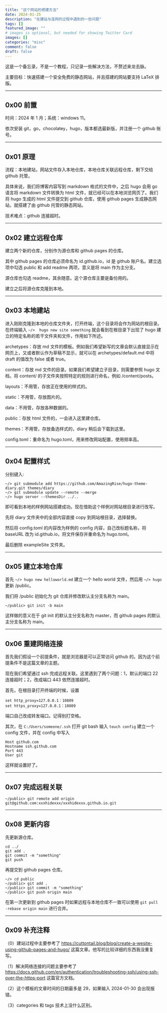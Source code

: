 ```yaml
---
title: "这个网站的搭建方法"
date: 2024-01-25
description: "在建站与连网的过程中遇到的一些问题"
tags: []
featured_image: ""
# images is optional, but needed for showing Twitter Card
images: []
categories: "misc"
comment: false
draft: false
---
```


这是一个备忘录，不是一个教程，只记录一些解决方法，不赘述来龙去脉。

主要目标：快速搭建一个安全免费的静态网站，并且搭建的网站要支持 LaTeX 排版。

***

## 0x00 前置 

时间：2024 年 1 月；系统：windows 11。

依次安装 git，go，chocolatey，hugo，版本都选最新版，并注册一个 github 账号。

***

## 0x01 原理

流程：本地建站，网站文件存入本地仓库，本地仓库关联远程仓库，剩下交给 github 托管。

具体来说，我们将博客内容写到 markdown 格式的文件中，之后 hugo 会用 go 语言将 markdown 文件转换为 html 文件，就已经可以在本地浏览网页了。我们将 hugo 生成的 html 文件提交到 github 仓库，使用 github pages 生成静态网站，就搭建了由 github 托管的静态网站。

技术难点：github 连接超时。

***

## 0x02 建立远程仓库

建立两个新的仓库，分别作为源仓库和 github pages 的仓库。

其中 github pages 的仓库必须命名为 id.github.io，id 是 github 账户名。建立选项中勾选 public 和 add readme 两项，意义是将 main 作为主分支。

源仓库也勾选 readme，其余随意。这个源仓库主要是备份用的。

建立之后将源仓库克隆到本地。

***

## 0x03 本地建站

进入刚刚克隆到本地的仓库文件夹，打开终端，这个目录将会作为网站的根目录。在终端输入 `~/>  hugo new site something` 就会看到在根目录下出现了 hugo 建立的特定名称的若干文件夹和文件，作用如下所述。

archetypes：存放 md 文件的模板。例如我们希望新写的文章会默认直接显示在网页上，又或者默认作为草稿不显示，就可以在 archetypes/default.md 中将 draft 的值改为 false 或者 true。

content：存放 md 文件的目录。如果我们希望建立子目录，则需要参照 hugo 文档，将 content/ 的子文件夹按照特定的规则进行命名，例如 /content/posts。

layouts：不用管，存放正在使用的样式的。

static：不用管，存放图片的。

data：不用管，存放各种数据的。

public：存放 html 文件的，一会进入这里建仓库。

themes：不用管，存放备选样式的，diary 稍后会下载到这里。

config.toml：重命名为 hugo.toml，用来修改网站配置，使用频率高。

***

## 0x04 配置样式

分别键入: 

    ~/> git submodule add https://github.com/AmazingRise/hugo-theme-diary.git themes/diary
    ~/> git submodule update --remote --merge
    ~/> hugo server --themesDir ../..
    
即可看到本地的样例网站搭建成功。现在借助这个样例对网站根目录进行改写。

先将 diary 文件夹中的全部内容直接 copy 到网站根目录，选择替换。

然后将 config.toml 的内容改为样例的 config 内容，自己改标题名称，将 baseURL 改为 id.github.io，将文件保存并重命名为 hugo.toml。

最后删除 exampleSite 文件夹。

***

## 0x05 建立本地仓库

首先 `~/> hugo new helloworld.md` 建立一个 hello world 文件，然后用 `~/> hugo` 更新 /public。

我们将 /public 初始化为 git 仓库并修改默认主分支名称为 main。

    ~/public> git init -b main

这样做的意义在于 git init 的默认主分支名称为 master，而 github pages 的默认主分支名称为 main。

***

## 0x06 重建网络连接

首先我们假设一个前提条件，就是浏览器是可以正常访问 github 的。因为这个前提条件不是这篇文章的主题。

现在我们希望通过 ssh 完成远程关联。这里遇到了两个问题：1，默认的端口 22 连接超时；2，改成端口 443 依然连接超时。

首先，在根目录打开终端的时候，设置

    set http_proxy=127.0.0.1：10809
    set https_proxy=127.0.0.1：10809

端口自己改成转发端口。记得别打空格。

其次，在 `C:/Users/someone/.ssh` 打开 git bash 输入 `touch config` 建立一个 config 文件，并在 config 中写入 

    Host github.com
    Hostname ssh.github.com
    Port 443
    User git

这样就设置好了。

***

## 0x07 完成远程关联

    ~/public> git remote add origin git@github.com:xxxhidexxx/xxxhidexxx.github.io.git

***

## 0x08 更新内容

先更新源仓库。

    cd ../
    git add .
    git commit -m "something"
    git push

再提交到 github pages 仓库。

    ~/> cd public
    ~/public> git add .
    ~/public> git commit -m "something"
    ~/public> git push origin main

在第一次更新到 github pages 时如果远程与本地仓库不一致可以使用 `git pull -rebase origin main` 进行合并。

***

## 0x09 补充注释

（0）建站过程中主要参考了 https://cuttontail.blog/blog/create-a-wesite-using-github-pages-and-hugo/ 这篇文章。他写的比较详细的东西我没重复写。

（1）解决网络连接的问题主要参考了 https://docs.github.com/en/authentication/troubleshooting-ssh/using-ssh-over-the-https-port 这篇官方文档。

（2）这个模板的文章时间的日期最多是 29，如果输入 2024-01-30 会出现报错。

（3）categories 和 tags 技术上没什么区别。